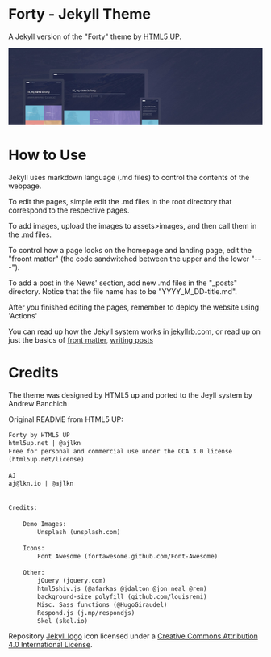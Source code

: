 # Forty - Jekyll Theme

A Jekyll version of the "Forty" theme by [HTML5 UP](https://html5up.net/).  

![Forty Theme](assets/images/forty.jpg "Forty Theme")

# How to Use

Jekyll uses markdown language (.md files) to control the contents of the webpage. 

To edit the pages, simple edit the .md files in the root directory that correspond to the respective pages.

To add images, upload the images to assets>images, and then call them in the .md files.

To control how a page looks on the homepage and landing page, edit the "froont matter" (the code sandwitched between the upper and the lower "---"). 

To add a post in the News' section, add new .md files in the "\_posts" directory.  Notice that the file name has to be "YYYY_M_DD-title.md".

After you finished editing the pages, remember to deploy the website using 'Actions'

You can read up how the Jekyll system works in [jekyllrb.com](https://jekyllrb.com/),
or read up on just the basics of [front matter](https://jekyllrb.com/docs/frontmatter/), [writing posts](https://jekyllrb.com/docs/posts/)

# Credits

The theme was designed by HTML5 up and ported to the Jeyll system by Andrew Banchich 

Original README from HTML5 UP:

```
Forty by HTML5 UP
html5up.net | @ajlkn
Free for personal and commercial use under the CCA 3.0 license (html5up.net/license)

AJ
aj@lkn.io | @ajlkn


Credits:

	Demo Images:
		Unsplash (unsplash.com)

	Icons:
		Font Awesome (fortawesome.github.com/Font-Awesome)

	Other:
		jQuery (jquery.com)
		html5shiv.js (@afarkas @jdalton @jon_neal @rem)
		background-size polyfill (github.com/louisremi)
		Misc. Sass functions (@HugoGiraudel)
		Respond.js (j.mp/respondjs)
		Skel (skel.io)
```

Repository [Jekyll logo](https://github.com/jekyll/brand) icon licensed under a [Creative Commons Attribution 4.0 International License](http://choosealicense.com/licenses/cc-by-4.0/).
